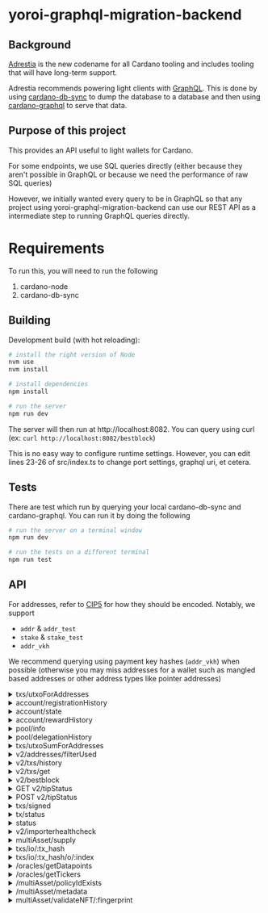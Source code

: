 # yoroi-graphql-migration-backend

## Background

[Adrestia](https://github.com/input-output-hk/adrestia) is the new codename for all Cardano tooling and includes tooling that will have long-term support.

Adrestia recommends powering light clients with [GraphQL](https://graphql.org/). This is done by using [cardano-db-sync](https://github.com/input-output-hk/cardano-db-sync) to dump the database to a database and then using [cardano-graphql](https://github.com/input-output-hk/cardano-graphql) to serve that data.

## Purpose of this project

This provides an API useful to light wallets for Cardano.

For some endpoints, we use SQL queries directly (either because they aren't possible in GraphQL or because we need the performance of raw SQL queries)

However, we initially wanted every query to be in GraphQL so that any project using yoroi-graphql-migration-backend can use our REST API as a intermediate step to running GraphQL queries directly.

# Requirements

To run this, you will need to run the following

1) cardano-node
2) cardano-db-sync

## Building

Development build (with hot reloading):
```bash
# install the right version of Node
nvm use
nvm install

# install dependencies
npm install

# run the server
npm run dev
```

The server will then run at http://localhost:8082. You can query using curl (ex: `curl http://localhost:8082/bestblock`)

This is no easy way to configure runtime settings. However, you can edit lines 23-26 of src/index.ts to change port settings, graphql uri, et cetera.

## Tests

There are test which run by querying your local cardano-db-sync and cardano-graphql. You can run it by doing the following
```bash
# run the server on a terminal window
npm run dev

# run the tests on a different terminal
npm run test
```

## API

For addresses, refer to [CIP5](https://github.com/cardano-foundation/CIPs/tree/master/CIP5) for how they should be encoded. Notably, we support

- `addr` & `addr_test`
- `stake` & `stake_test`
- `addr_vkh`

We recommend querying using payment key hashes (`addr_vkh`) when possible (otherwise you may miss addresses for a wallet such as mangled based addresses or other address types like pointer addresses)

<details>
  <summary>txs/utxoForAddresses</summary>
  Input

  Up to 50 addresses in the request

  ```js
  {
    // byron addresses, bech32 address, bech32 stake addresses or addr_vkh
    addresses: Array<string>
  }
  ```

  Output

  ```js
  Array<{
    utxo_id: string, // concat tx_hash and tx_index
    tx_hash: string,
    tx_index: number,
    block_num: number, // NOTE: not slot_no
    receiver: string,
    amount: string,
    dataHash: string,
    assets: Asset[],
  }>
  ```
</details>
<details>
  <summary>account/registrationHistory</summary>
  Input

  ```js
  {
    // bech32 stake address
    addresses: Array<string>
  }
  ```

  Output

  ```js
  {
    [addresses: string]: Array<{|
      slot: number,
      txIndex: number,
      certIndex: number,
      certType: "StakeRegistration"|"StakeDeregistration",
    |}>
  }
  ```
</details>
<details>
  <summary>account/state</summary>
  Input

  ```js
  {
    // bech32 stake addresses
    addresses: Array<string>
  }
  ```

  Output

  ```js
  {
    [addresses: string]: null | {|
      poolOperator: null, // not implemented yet
      remainingAmount: string, // current remaining awards
      rewards: string, //all the rewards every added (not implemented yet)
      withdrawals: string // all the withdrawals that have ever happened (not implemented yet)
    |}
  }
  ```
</details>
<details>
  <summary>account/rewardHistory</summary>
  Input

  ```js
  {
    // bech32 stake address
    addresses: Array<string>
  }
  ```

  Output

  ```js
  {
    [addresses: string]: Array<{
      epoch: number,
      reward: string,
      poolHash: string,
    }>
  }
  ```
</details>
<details>
  <summary>pool/info</summary>
  Input

  ```js
  {
    poolIds: Array<string> // operator key (pool id)
  }
  ```

  Output

  ```js
  {
    [poolId: string]: null | {|
      info: {
        name?: string,
        description?: string,
        ticker?: string,
        ... // other stuff from SMASH.
      },
      history: Array<{|
        epoch: number,
        slot: number,
        tx_ordinal: number
        cert_ordinal: number
        payload: Certificate // see `v2/txs/history`
      |}>
    |}
  }
 ```
</details>
<details>
  <summary>pool/delegationHistory</summary>
  Input

  ```js
  {
    poolRanges: Dictionary<string, Dictionary<string, {fromEpoch: number, toEpoch?: number}>> // operator key (pool id), fromEpoch and toEpoch are inclusive
  }
  ```

  Output

  ```js
  [
    {|
        epoch: number;    
        poolHash: string;
        slot: number;
        tx_ordinal: number
        cert_ordinal: number;
        payload: Certificate | null;
        info: {
            name?: string;
            description?: string;
            ticket?: string;
            homepage?: string;
        }
    |}
  ]
```
</details>
<details>
  <summary>txs/utxoSumForAddresses</summary>
  Input

  Up to 50 addresses in the request

  ```js
  {
    addresses: Array<string>
  }
  ```

  Output

  ```js
  {
    sum: ?string,
    tokensBalance: [
      amount: string,
      assetId: string
    ]
  }
  ```
</details>
<details>
  <summary>v2/addresses/filterUsed</summary>
  Input

  Up to 50 addresses in the request

  ```js
  {
    // byron addresses, bech32 address or addr_vkh
    addresses: Array<string>
  }
  ```

  Output

  ```js
  Array<string>
  ```
</details>
<details>
  <summary>v2/txs/history</summary>
  Since short rollbacks are common (by design) in Cardano Shelley, your app needs to be ready for this. The pagination mechanism should help make this easy for you.

  To handle pagination, we use an `after` and `untilBlock` field that refers to positions inside the chain. Usually, pagination works as follows:
  1) Query the `bestblock` endpoint to get the current tip of the chain (and call this `untilBlock`)
  2) Look up the last transaction your application has saved locally (and call this `after`)
  3) Query everything between `untilBlock` and `after`. If `untilBlock` no long exists, requery. If `after` no long exists, mark the transaction as failed and re-query with an earlier transaction
  4) If more results were returned than the maximum responses you can receive for one query, find the most recent transction included in the response and set this as the new `after` and then query again (with the same value for `untilBlock`)

  **Note**: this endpoint will throw an error if either the `untilBlock` or `after` fields no longer exist inside the blockchain (allowing your app to handle rollbacks). Notably, the error codes are
  - 'REFERENCE_BLOCK_MISMATCH'
  - 'REFERENCE_TX_NOT_FOUND'
  - 'REFERENCE_BEST_BLOCK_MISMATCH'

  Input

  Up to 50 addresses in the request

  ```js
  {
    // byron addresses, bech32 address, bech32 stake addresses or addr_vkh
    addresses: Array<string>,
    // omitting "after" means you query starting from the genesis block
    after?: {
      block: string, // block hash
      tx: string, // tx hash
    },
    untilBlock: string, // block hash - inclusive
  }
  ```

  Output

  Up to `50` transactions are returned. Use pagination with the `after` field to get more.

  ```js
  Array<{
    // information that is only present if block is included in the blockchain
    block_num: null | number,
    block_hash: null | string,
    tx_ordinal: null | number,
    time: null | string, // timestamp with timezone
    epoch: null | number,
    slot: null | number,

    // information that is always present
    type: 'byron' | 'shelley',
    hash: string,
    last_update: string, // timestamp with timezone
    tx_state: 'Successful' | 'Failed' | 'Pending',
    inputs: Array<{ // these will be ordered by the input transaction id asc
      address: string,
      amount: string,
      id: string, // concatenation of txHash || index
      index: number,
      txHash: string, 
      assets: Asset[]
    }>,
    collateral_inputs: Array<{
      address: string,
      amount: string,
      id: string, // concatenation of txHash || index
      index: number,
      txHash: string,
      assets: Asset[]
    }>,
    outputs: Array<{ //these will be ordered by transaction index asc.
      address: string,
      amount: string,
      dataHash: string,
      assets: Asset[]
    }>,
    withdrawals: Array<{| address: string, // hex
      amount: string
    |}>,
    certificates: Array<{|
      kind: 'StakeRegistration',
      rewardAddress:string, //hex
    |} | {|
      kind: 'StakeDeregistration',
      rewardAddress:string, // hex
    |} | {|
      kind: 'StakeDelegation',
      rewardAddress:string, // hex
      poolKeyHash: string, // hex
    |} | {|
      kind: 'PoolRegistration',
      poolParams: {|
        operator: string, // hex
        vrfKeyHash: string, // hex
        pledge: string,
        cost: string,
        margin: number,
        rewardAccount: string, // hex
        poolOwners: Array<string>,  // hex
        relays: Array<{| ipv4: string|null,
          ipv6: string|null,
          dnsName: string|null,
          dnsSrvName: string|null,
          port: string|null |}>,
        poolMetadata: null | {|
          url: string,
          metadataHash: string, //hex
        |},
      |},
    |} | {|
      type: 'PoolRetirement',
      poolKeyHash: string, // hex
      epoch: number,
    |} {|
      type: 'MoveInstantaneousRewardsCert',
      rewards: { [addresses: string]: string } // dictionary of stake addresses to their reward amounts in lovelace
      pot: 0 | 1 // 0 = Reserves, 1 = Treasury
    |}>,
    valid_contract: boolean, // False if the contract is invalid. True if the contract is valid or there is no contract.
    script_size: number, // The sum of the script sizes (in bytes) of scripts in the transaction.
  }>
  ```
</details>

<details>
  <summary>v2/txs/get</summary>
  This endpoint returns the transactions' information given their hashes (or ids).

  Since short rollbacks are common (by design) in Cardano Shelley, your app needs to be ready for this.

  Input

  Up to 100 tx hashes in the request

  ```js
  {
   txHashes: string[],
  }
  ```

  Output

  Up to `100` transactions are returned. Transactions which are not yet on-chain will be ignored and won't be included in the response. The `txHashes` sent in the request are transformed into keys under the `txs` object, and the value corresponding to this key is the transaction information

  ```js
  txs: {
    "<txHash>": {
      // information that is only present if block is included in the blockchain
      block_num: null | number,
      block_hash: null | string,
      tx_ordinal: null | number,
      time: null | string, // timestamp with timezone
      epoch: null | number,
      slot: null | number,

      // information that is always present
      type: 'byron' | 'shelley',
      hash: string,
      last_update: string, // timestamp with timezone
      tx_state: 'Successful' | 'Failed' | 'Pending',
      inputs: Array<{ // these will be ordered by the input transaction id asc
        address: string,
        amount: string,
        id: string, // concatenation of txHash || index
        index: number,
        txHash: string, 
        assets: Asset[]
      }>,
      collateral_inputs: Array<{
        address: string,
        amount: string,
        id: string, // concatenation of txHash || index
        index: number,
        txHash: string,
        assets: Asset[]
      }>,
      outputs: Array<{ //these will be ordered by transaction index asc.
        address: string,
        amount: string,
        dataHash: string,
        assets: Asset[]
      }>,
      withdrawals: Array<{| address: string, // hex
        amount: string
      |}>,
      certificates: Array<{|
        kind: 'StakeRegistration',
        rewardAddress:string, //hex
      |} | {|
        kind: 'StakeDeregistration',
        rewardAddress:string, // hex
      |} | {|
        kind: 'StakeDelegation',
        rewardAddress:string, // hex
        poolKeyHash: string, // hex
      |} | {|
        kind: 'PoolRegistration',
        poolParams: {|
          operator: string, // hex
          vrfKeyHash: string, // hex
          pledge: string,
          cost: string,
          margin: number,
          rewardAccount: string, // hex
          poolOwners: Array<string>,  // hex
          relays: Array<{| ipv4: string|null,
            ipv6: string|null,
            dnsName: string|null,
            dnsSrvName: string|null,
            port: string|null |}>,
          poolMetadata: null | {|
            url: string,
            metadataHash: string, //hex
          |},
        |},
      |} | {|
        type: 'PoolRetirement',
        poolKeyHash: string, // hex
        epoch: number,
      |} {|
        type: 'MoveInstantaneousRewardsCert',
        rewards: { [addresses: string]: string } // dictionary of stake addresses to their reward amounts in lovelace
        pot: 0 | 1 // 0 = Reserves, 1 = Treasury
      |}>,
      valid_contract: boolean, // False if the contract is invalid. True if the contract is valid or there is no contract.
      script_size: number, // The sum of the script sizes (in bytes) of scripts in the transaction.
    }
  }
  ```
</details>

<details>
  <summary>v2/bestblock</summary>
  Input

  None (GET request)

  Output

  ```js
  {
    // 0 if no blocks in db
    height: number,
    // null when no blocks in db
    epoch: null | number,
    slot: null | number,
    hash: null | string,
  }
  ```
</details>
<details>
  <summary>GET v2/tipStatus</summary>
  Input

  None (GET request)

  Output

  ```js
  {
    safeBlock: string,
    bestBlock: string
  }
  ```
</details>
<details>
  <summary>POST v2/tipStatus</summary>
  Input

  ```js
  {
    reference: {
      bestBlocks: string[]
    }
  }
  ```

  Output

  ```js
  {
    safeBlock: string,
    bestBlock: string,
    reference: {
      lastFoundSafeBlock: string,
      lastFoundBestBlock: string
    }
  }
  ```
</details>
<details>
  <summary>txs/signed</summary>
  Input

  ```js
  {
    // base64 encoding of the transaction
    signedTx: string,
  }
  ```

  Output

  ```js
  {
    // this is calculated based on the submitted `signedTx`, and will be an exact match of the transaction ID on the blockchain once the transaction is confirmed
    txId: string
  }
  ```
</details>
<details>
  <summary>tx/status</summary>
  This endpoint is used to return the current on-chain status of up to 100 transactions, given their ids. Currently, we return only the depth, meaning the number of blocks on top of the transactions

  Input

  ```
  {
    "txHashes": string[]
  }
  ```

  Output: the `txHashes` sent in the request are transformed into keys under the `depth` field, and the value corresponding to this key will be the number of blocks on top of the transaction

  ```
  {
    depth: {
      "<txHash>": number
    },
    submissionStatus?: {
      "<txHash>": "WAITING" | "FAILED" | "MAX_RETRY_REACHED" | "SUCCEESS"
    }
  }
  ```


</details>
<details>
  <summary>status</summary>

  This endpoint is used to test whether or not the server can still be reached and get any manually flagged errors.

  Input

  None (GET request)

  Output

  ```js
  {
    isServerOk: boolean, // heartbeat endpoint for server. IF you want the node status, use v2/importerhealthcheck instead
    isMaintenance: boolean, // manually set and indicates you should disable ADA integration in your app until it returns false. Use to avoid weird app-side behavior during server upgrades.
    serverTime: number, // in millisecond unix time
  }
  ```
</details>
<details>
  <summary>v2/importerhealthcheck</summary>
  This endpoint is used to check whether or not the underlying node is properly syncing

  Input

  None (GET request)

  Output

  200 status if things look good. Error if node is not syncing


</details>
<details>
  <summary>multiAsset/supply</summary>
  This endpoint is used to get current supplies of given multi assets

  Input

  ```js
  {
    // list of multi assets to get supplies of
    assets: Array<{
      policy: string,
      name: string
    }>
  }
  ```

  Output

  ```js
  {
    // current supplies of given assets.
    // entry for an asset is null if it is not found.
    supplies: {
      "${asset.policy}.${asset.name}": number | null
    }
  }
  ```
</details>
<details>
  <summary>txs/io/:tx_hash</summary>
  This endpoint is used to get inputs and outputs of a transaction with the given hash

  Input

  None (GET request)

  Output

  ```
  {
    inputs: Array<{ // these will be ordered by the input transaction id asc
      address: string,
      amount: string,
      id: string, // concatenation of txHash || index
      index: number,
      txHash: string, 
      assets: Asset[]
    }>,
    collateralInputs: Array<{
      address: string,
      amount: string,
      id: string, // concatenation of txHash || index
      index: number,
      txHash: string,
      assets: Asset[]
    }>,
    outputs: Array<{ //these will be ordered by transaction index asc.
      address: string,
      amount: string,
      dataHash: string,
      assets: Asset[]
    }>,
  }
  ```
</details>
<details>
  <summary>txs/io/:tx_hash/o/:index</summary>
  This endpoint is used to get a single output with the given index of a transaction with the given hash

  Input

  None (GET request)

  Output

  ```
  {
    output: {
      address: string,
      amount: string,
      dataHash: string,
      assets: Asset[]
    },
  }
  ```
</details>
<details>
  <summary>/oracles/getDatapoints</summary>
  This endpoint is used to return specific data (data point) of a specified oracle.

  There are two usages of this endpoint - with and without source.
  This is because when calling with source, ticker becomes mandatory.

  1. without specifying source:

  Input

  ```js
  {
    addresses: Array<string>, // mandatory, bech32 addresses of trusted oracles
    ticker?: string,  // optional. If not set, fetch all available tickers. If set, fetch only that ticker
    blockNum?: number, // optional. If not set, fetch latest `count` data and order desc.
    // If set, find `count` nearest (absolute) values around that block
    // e.g. with block_no = 100, count = 3 and data at blocks 85,90,100,115,135, returned data will be for blocks:
    // 100 (absolute distance 0), 90 (absolute distance 10) and 115 (absolute distance 15 - same as block 85, but more recent)
    // i.e. nearest blocks to the block specified
    // in case of a draw we display the more recent block
    count?: number, // optional, default 1, max 10
  }
  ```

  Output

  ```js
  [addresses: string]: undefined | {
    blockDistance: number | null,
    blockNumber: number,
    txHash: string,
    txIndex: number,
    payload: any, // if a ticker is specified, then array of JSON with data,
                 // if not specified then all tickers are returned in form of [ticker: string]: Array<any>
  }
  ```

  2. with source (and thus also ticker) specified:

  Input

  ```js
  {
    addresses: Array<string>, // mandatory, bech32 addresses of trusted oracles
    ticker: string,  // mandatory. When filtering with source, tickers are mandatory
    blockNum?: number, // optional. If not set, fetch latest `count` data and order desc.
    // If set, find `count` nearest (absolute) values around that block
    // e.g. with block_no = 100, count = 3 and data at blocks 85,90,100,115,135, returned data will be for blocks:
    // 100 (absolute distance 0), 90 (absolute distance 10) and 115 (absolute distance 15 - same as block 85, but more recent)
    // i.e. nearest blocks to the block specified
    // in case of a draw we display the more recent block
    source: string, // mandatory. Source of the data
    count?: number, // optional, default 1, max 10
  }
  ```

  Output

  ```js
  [addresses: string]: undefined | {
    blockDistance: number | null,
    blockNumber: number,
    txHash: string,
    txIndex: number,
    payload: any, // JSON with data
  }
  ```
</details>
<details>
  <summary>/oracles/getTickers</summary>
  This endpoint is used to return all available tickers of a specified array of oracles.

  Input

  ```js
  {
    addresses: Array<string>, // bech32 addresses of trusted oracles
  }
  ```

  Output

  ```js
  [addresses: string]: undefined | {
    Array<{
      ticker: string,
      latestBlock: number,
    }>
  }
  ```
</details>
<details>
  <summary>/multiAsset/policyIdExists</summary>
  This endpoint is used to check if given policyIds and (optionally) fingerprints already exist on chain.

  Number of policyIds need to be in [0, 100]

  Number of fingerprints need to be in [0, 100]

  Input

  ```js
  {
    policyIds: Array<string>, // hex encoded policyIds that will be checked,
    fingerprints?: Array<string>, // fingerprints that will be checked,
  }
  ```

  Output

  ```js
  {
    policyIdResults: Array<{
      [policyId: string]: boolean
    }>,
    fingerprintResults?: Array<{
      [fingerprint: string]: boolean
    }>
  }
  ```
</details>
<details>
  <summary>/multiAsset/metadata</summary>
  Retrieves on-chain metadata for assets.

  Input

  ```js
  {
    assets: Array<{
      name: string,
      policy: string,
    }>
  }
  ```

  Output

  ```js
  {
    // the key in this case is a combination of policy and name, separated by a dot: "policy"."name"
    [asset: string]: {
      key: string, // the metadata label key. e.g. 721 in case of NFTs
      metadata: any
    }
  }
  ```
</details>

<details>
  <summary>multiAsset/validateNFT/:fingerprint</summary>
  Retrieves image from an NFT and validates it. In case this was already done for the given NFT, simply return the validation results

  Input

  None (GET request)

  Outputs:

  ***200 OK*** (when the validation already happened)
  ```js
  {
    smallVariantFile: string,
    largeVariantFile: string,
    contentsOnImage: string[],
    category: 'GREEN' | 'YELLOW' | 'RED',
    validated: boolean
  }
  ```

  ***204 No Content*** (when NFT is sent for validation)
  ```js
  {
  }
  ```
</details>